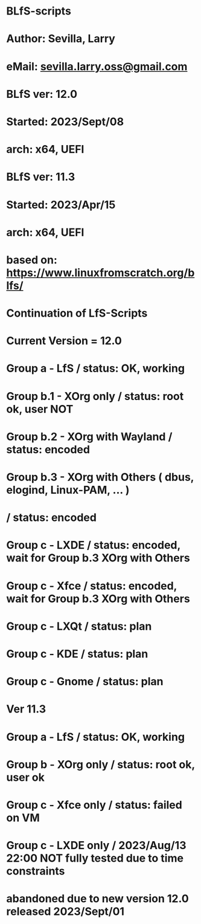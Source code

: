 # BLfS-scripts
#
# Author: Sevilla, Larry
#  eMail: sevilla.larry.oss@gmail.com
#
#
# BLfS ver: 12.0
# Started: 2023/Sept/08
# arch: x64, UEFI
#
# BLfS ver: 11.3
# Started: 2023/Apr/15
# arch: x64, UEFI
#
# based on: https://www.linuxfromscratch.org/blfs/
#
# Continuation of LfS-Scripts
#

# Current Version = 12.0
#
# Group a - LfS / status: OK, working
#
# Group b.1 - XOrg only         / status: root ok, user NOT
# Group b.2 - XOrg with Wayland / status: encoded
# Group b.3 - XOrg with Others ( dbus, elogind, Linux-PAM, ... )
#                               / status: encoded
#
# Group c - LXDE  / status: encoded, wait for Group b.3 XOrg with Others
# Group c - Xfce  / status: encoded, wait for Group b.3 XOrg with Others
# Group c - LXQt  / status: plan
# Group c - KDE   / status: plan
# Group c - Gnome / status: plan





# Ver 11.3
#
# Group a - LfS / status: OK, working
# Group b - XOrg only / status: root ok, user ok
#
# Group c - Xfce only / status: failed on VM
# Group c - LXDE only / 2023/Aug/13 22:00 NOT fully tested due to time constraints
# abandoned due to new version 12.0 released 2023/Sept/01
